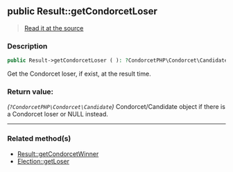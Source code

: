 ## public Result::getCondorcetLoser

> [Read it at the source](https://github.com/julien-boudry/Condorcet/blob/master/src/Result.php#L302)

### Description    

```php
public Result->getCondorcetLoser ( ): ?CondorcetPHP\Condorcet\Candidate
```

Get the Condorcet loser, if exist, at the result time.
    

### Return value:   

*(`?CondorcetPHP\Condorcet\Candidate`)* Condorcet/Candidate object if there is a Condorcet loser or NULL instead.


---------------------------------------

### Related method(s)      

* [Result::getCondorcetWinner](/Docs/ApiReferences/Result%20Class/public%20Result--getCondorcetWinner.md)    
* [Election::getLoser](/Docs/ApiReferences/Election%20Class/public%20Election--getLoser.md)    
